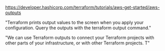https://developer.hashicorp.com/terraform/tutorials/aws-get-started/aws-outputs

"Terraform prints output values to the screen when you apply your configuration. Query the outputs with the terraform output command."

"We can use Terraform outputs to connect your Terraform projects with other parts of your infrastructure, or with other Terraform projects. T"